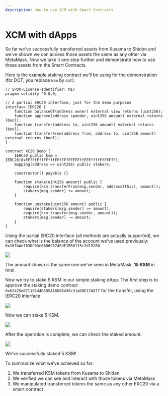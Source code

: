 ```yaml
---
description: How to use XCM with Smart Contracts
---
```


# XCM with dApps

So far we’ve successfully transferred assets from Kusama to Shiden and we’ve shown we can access those assets the same as any other via MetaMask. Now we take it one step further and demonstrate how to use these assets from the Smart Contracts.

Here is the example staking contract we’ll be using for the demonstration (for DOT, you replace `ksm` by `dot`):

```solidity
// SPDX-License-Identifier: MIT
pragma solidity ^0.8.0;

// A partial ERC20 interface, just for the demo purposes
interface IERC20 {
    function balanceOf(address owner) external view returns (uint256);
    function approve(address spender, uint256 amount) external returns (bool);
    function transfer(address to, uint256 amount) external returns (bool);
    function transferFrom(address from, address to, uint256 amount) external returns (bool);
}

contract XC20_Demo {
    IERC20 public ksm = IERC20(0xFFfFfFffFFfffFFfFFfFFFFFffFFFffffFfFFFfF);
    mapping(address => uint256) public stakers;

    constructor() payable {}

    function stake(uint256 amount) public {
        require(ksm.transferFrom(msg.sender, address(this), amount));
        stakers[msg.sender] += amount;
    }

    function unstake(uint256 amount) public {
        require(stakers[msg.sender] >= amount);
        require(ksm.transfer(msg.sender, amount));
        stakers[msg.sender] -= amount;
    }
}
```

Using the partial ERC20 interface (all methods are actually supported), we can check what is the balance of the account we’ve used previously: `0x107bAe763DC63e0686C574FdE1B58115c7d19280`

![ ](../../.gitbook/assets/10\_IERC20\_balance\_show.png)

The amount shown is the same one we’ve seen in MetaMask, **15 KSM** in total.

Now we try to stake 5 KSM in our simple staking dApp. The first step is to approve the staking demo contract `0x62425e07119144B5D5A16D96430c31aD0E17A877` for the transfer, using the IERC20 interface:

![](../../.gitbook/assets/11\_approve\_contract\_5\_ksm.png)

Now we can stake 5 KSM.

![](<../../.gitbook/assets/Screenshot\_from\_2022 05 13\_16 46 32>)

After the operation is complete, we can check the staked amount.

![](<../../.gitbook/assets/Screenshot\_from\_2022 05 13\_16 46 59>)

We’ve successfully staked 5 KSM!

To summarize what we’ve achieved so far:

1. We transferred KSM tokens from Kusama to Shiden
2. We verified we can see and interact with those tokens via MetaMask
3. We manipulated transferred tokens the same as any other ERC20 via a smart contract
